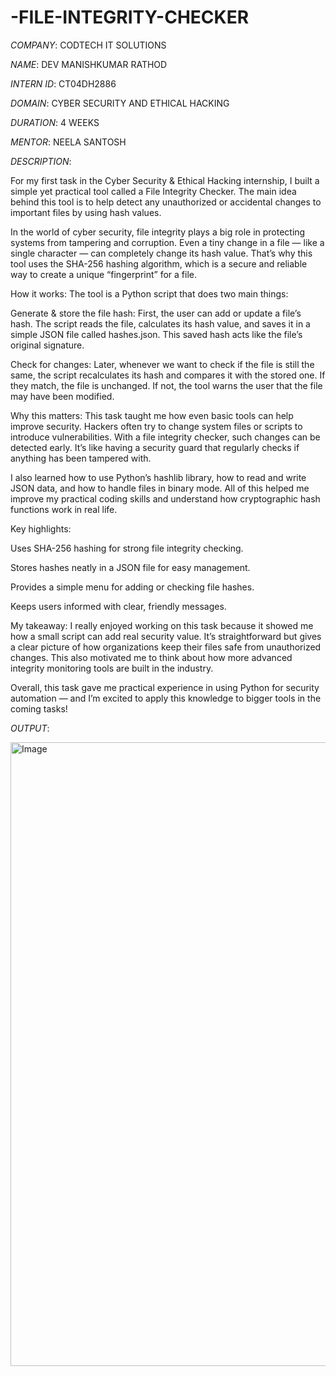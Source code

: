 # -FILE-INTEGRITY-CHECKER

*COMPANY*: CODTECH IT SOLUTIONS

*NAME*: DEV MANISHKUMAR RATHOD

*INTERN ID*: CT04DH2886

*DOMAIN*: CYBER SECURITY AND ETHICAL HACKING

*DURATION*: 4 WEEKS

*MENTOR*: NEELA SANTOSH

*DESCRIPTION*:

For my first task in the Cyber Security & Ethical Hacking internship, I built a simple yet practical tool called a File Integrity Checker. The main idea behind this tool is to help detect any unauthorized or accidental changes to important files by using hash values.

In the world of cyber security, file integrity plays a big role in protecting systems from tampering and corruption. Even a tiny change in a file — like a single character — can completely change its hash value. That’s why this tool uses the SHA-256 hashing algorithm, which is a secure and reliable way to create a unique “fingerprint” for a file.

How it works:
The tool is a Python script that does two main things:

Generate & store the file hash:
First, the user can add or update a file’s hash. The script reads the file, calculates its hash value, and saves it in a simple JSON file called hashes.json. This saved hash acts like the file’s original signature.

Check for changes:
Later, whenever we want to check if the file is still the same, the script recalculates its hash and compares it with the stored one. If they match, the file is unchanged. If not, the tool warns the user that the file may have been modified.

Why this matters:
This task taught me how even basic tools can help improve security. Hackers often try to change system files or scripts to introduce vulnerabilities. With a file integrity checker, such changes can be detected early. It’s like having a security guard that regularly checks if anything has been tampered with.

I also learned how to use Python’s hashlib library, how to read and write JSON data, and how to handle files in binary mode. All of this helped me improve my practical coding skills and understand how cryptographic hash functions work in real life.

Key highlights:

Uses SHA-256 hashing for strong file integrity checking.

Stores hashes neatly in a JSON file for easy management.

Provides a simple menu for adding or checking file hashes.

Keeps users informed with clear, friendly messages.

My takeaway:
I really enjoyed working on this task because it showed me how a small script can add real security value. It’s straightforward but gives a clear picture of how organizations keep their files safe from unauthorized changes. This also motivated me to think about how more advanced integrity monitoring tools are built in the industry.

Overall, this task gave me practical experience in using Python for security automation — and I’m excited to apply this knowledge to bigger tools in the coming tasks!

*OUTPUT*:

<img width="1914" height="998" alt="Image" src="https://github.com/user-attachments/assets/dec0aa92-17b7-4d7c-9523-e582c1823879" />
